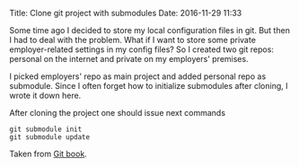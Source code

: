 Title: Clone git project with submodules
Date: 2016-11-29 11:33

Some time ago I decided to store my local configuration files in git. But then I had to deal with the problem. What if I want to store some private employer-related settings in my config files? So I created two git repos: personal on the internet and private on my employers' premises.

I picked employers' repo as main project and added personal repo as submodule. Since I often forget how to initialize submodules after cloning, I wrote it down here.

After cloning the project one should issue next commands

    git submodule init
    git submodule update

Taken from [Git book](https://git-scm.com/book/en/v2/Git-Tools-Submodules#Cloning-a-Project-with-Submodules).
